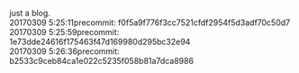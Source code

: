 just a blog.<br/>
20170309 5:25:11precommit:  f0f5a9f776f3cc7521cfdf2954f5d3adf70c50d7<br/>
20170309 5:25:59precommit:  1e73dde24616f175463f47d169980d295bc32e94<br/>
20170309 5:26:36precommit:  b2533c9ceb84ca1e022c5235f058b81a7dca8986<br/>
